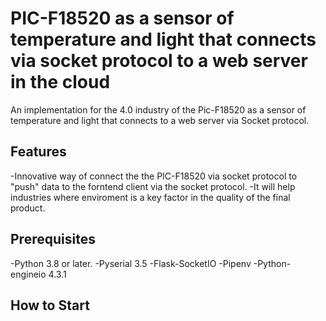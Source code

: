 # PIC-F18520 as a sensor of temperature and light that connects via socket protocol to a web server in the cloud
An implementation for the 4.0 industry of the Pic-F18520 as a sensor of temperature and light that connects to a web server via Socket protocol.

## Features
-Innovative way of connect the the PIC-F18520 via socket protocol to "push" data to the forntend client via the socket protocol.
-It will help industries where enviroment is a key factor in the quality of the final product.

## Prerequisites
-Python 3.8 or later.
-Pyserial 3.5
-Flask-SocketIO
-Pipenv
-Python-engineio 4.3.1

## How to Start 

